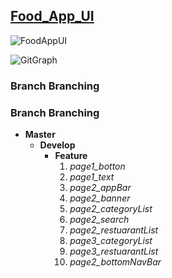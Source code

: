 ## [Food_App_UI](https://www.figma.com/community/file/1156817388094507994)
![FoodAppUI](https://user-images.githubusercontent.com/59411109/196004014-23b591ba-5951-4bdd-9575-694360b667e8.gif)

![GitGraph](https://user-images.githubusercontent.com/59411109/196003775-3690b82c-af3a-49a4-893f-05bea4212c02.png)

### Branch Branching

### Branch Branching
* **Master**
  * **Develop**
    * **Feature**
        1.  *page1_botton*
        2.  *page1_text*
        3.  *page2_appBar*
        4.  *page2_banner*
        5.  *page2_categoryList*
        6.  *page2_search*
        7.  *page2_restuarantList*
        8.  *page3_categoryList* 
        9.  *page3_restuarantList*
        10.  *page2_bottomNavBar*